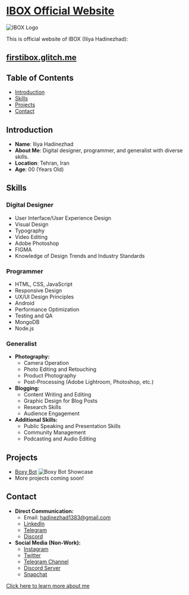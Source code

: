 
# [IBOX Official Website](https://firstibox.glitch.me/)

![IBOX Logo](https://cdn.glitch.global/8352fc0e-bebe-4680-ae0b-269da8b54259/eye1.png?v=1700242730809)

This is official website of IBOX (Iliya Hadinezhad): 
## [firstibox.glitch.me](https://firstibox.glitch.me/)

## Table of Contents
- [Introduction](#introduction)
- [Skills](#skills)
- [Projects](#projects)
- [Contact](#contact)

## Introduction
- **Name**: Iliya Hadinezhad
- **About Me**: Digital designer, programmer, and generalist with diverse skills.
- **Location**: Tehran, Iran
- **Age**: 00 (Years Old)

## Skills

### Digital Designer
- User Interface/User Experience Design
- Visual Design
- Typography
- Video Editing
- Adobe Photoshop
- FIGMA
- Knowledge of Design Trends and Industry Standards

### Programmer
- HTML, CSS, JavaScript
- Responsive Design
- UX/UI Design Principles
- Android
- Performance Optimization
- Testing and QA
- MongoDB
- Node.js

### Generalist
- **Photography:**
  - Camera Operation
  - Photo Editing and Retouching
  - Product Photography
  - Post-Processing (Adobe Lightroom, Photoshop, etc.)
- **Blogging:**
  - Content Writing and Editing
  - Graphic Design for Blog Posts
  - Research Skills
  - Audience Engagement
- **Additional Skills:**
  - Public Speaking and Presentation Skills
  - Community Management
  - Podcasting and Audio Editing

## Projects
- [Boxy Bot](https://boxy.boxypanel.repl.co/)
  ![Boxy Bot Showcase](https://cdn.glitch.global/8352fc0e-bebe-4680-ae0b-269da8b54259/projects-boxy.jpg?v=1699477157047)
- More projects coming soon!

## Contact
- **Direct Communication:**
  - Email: [hadinezhad1383@gmail.com](mailto:hadinezhad1383@gmail.com)
  - [LinkedIn](https://www.linkedin.com/in/iliyahadinezhad/)
  - [Telegram](https://t.me/IBOX_s)
  - [Discord](https://discord.com/users/655082737220452352)
- **Social Media (Non-Work):**
  - [Instagram](https://instagram.com/firstibox)
  - [Twitter](https://x.com/FirstIBOX)
  - [Telegram Channel](https://t.me/FirstIBOX)
  - [Discord Server](https://discord.gg/alshain-748914550082109541)
  - [Snapchat](https://www.snapchat.com/add/thisisibox)

[Click here to learn more about me](#)

